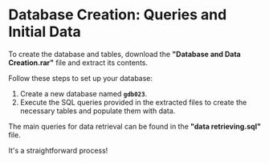 # Database Creation: Queries and Initial Data

To create the database and tables, download the **"Database and Data Creation.rar"** file and extract its contents. 

Follow these steps to set up your database:

1. Create a new database named **`gdb023`**.
2. Execute the SQL queries provided in the extracted files to create the necessary tables and populate them with data.

The main queries for data retrieval can be found in the **"data retrieving.sql"** file.

It's a straightforward process!
